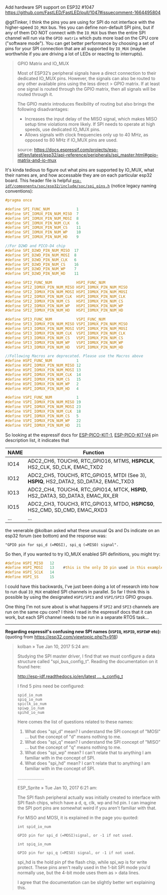 Add hardware SPI support on ESP32 #1047
https://github.com/FastLED/FastLED/pull/1047#issuecomment-1664495804


@gitTinker, I think the pins you are using for SPI do not interface with the higher-speed `IO_MUX` bus. Yes you can define non-default SPI pins, but if any of them DO NOT connect with the `IO_MUX` bus then the entire SPI channel will run via the `GPIO matrix` which puts more load on the CPU core ("software mode"). You can get better performance by choosing a set of pins for your SPI connection that are all supported by `IO_MUX` (maybe worthwhile if you are driving a lot of LEDs or reacting to interrupts).

> GPIO Matrix and IO_MUX
> 
> Most of ESP32’s peripheral signals have a direct connection to their dedicated IO_MUX pins. However, the signals can also be routed to any other available pins using the less direct > GPIO matrix. If at least one signal is routed through the GPIO matrix, then all signals will be routed through it.
> 
> The GPIO matrix introduces flexibility of routing but also brings the following disadvantages:
> - Increases the input delay of the MISO signal, which makes MISO setup time violations more likely. If SPI needs to operate at high speeds, use dedicated IO_MUX pins.
> - Allows signals with clock frequencies only up to 40 MHz, as opposed to 80 MHz if IO_MUX pins are used.
>
> source: https://docs.espressif.com/projects/esp-idf/en/latest/esp32/api-reference/peripherals/spi_master.html#gpio-matrix-and-io-mux

It's kinda tedious to figure out what pins are supported by IO_MUX, what their names are, and how accessable they are on each particular esp32 board. This header file is helpful [`esp-idf/components/soc/esp32/include/soc/spi_pins.h`](https://github.com/espressif/esp-idf/blob/master/components/soc/esp32/include/soc/spi_pins.h) (notice legacy naming conventions):

```C
#pragma once

#define SPI_FUNC_NUM            1
#define SPI_IOMUX_PIN_NUM_MISO  7
#define SPI_IOMUX_PIN_NUM_MOSI  8
#define SPI_IOMUX_PIN_NUM_CLK   6
#define SPI_IOMUX_PIN_NUM_CS    11
#define SPI_IOMUX_PIN_NUM_WP    10
#define SPI_IOMUX_PIN_NUM_HD    9

//For D2WD and PICO-D4 chip
#define SPI_D2WD_PIN_NUM_MISO  17
#define SPI_D2WD_PIN_NUM_MOSI  8
#define SPI_D2WD_PIN_NUM_CLK   6
#define SPI_D2WD_PIN_NUM_CS    16
#define SPI_D2WD_PIN_NUM_WP    7
#define SPI_D2WD_PIN_NUM_HD    11

#define SPI2_FUNC_NUM           HSPI_FUNC_NUM
#define SPI2_IOMUX_PIN_NUM_MISO HSPI_IOMUX_PIN_NUM_MISO
#define SPI2_IOMUX_PIN_NUM_MOSI HSPI_IOMUX_PIN_NUM_MOSI
#define SPI2_IOMUX_PIN_NUM_CLK  HSPI_IOMUX_PIN_NUM_CLK
#define SPI2_IOMUX_PIN_NUM_CS   HSPI_IOMUX_PIN_NUM_CS
#define SPI2_IOMUX_PIN_NUM_WP   HSPI_IOMUX_PIN_NUM_WP
#define SPI2_IOMUX_PIN_NUM_HD   HSPI_IOMUX_PIN_NUM_HD

#define SPI3_FUNC_NUM           VSPI_FUNC_NUM
#define SPI3_IOMUX_PIN_NUM_MISO VSPI_IOMUX_PIN_NUM_MISO
#define SPI3_IOMUX_PIN_NUM_MOSI VSPI_IOMUX_PIN_NUM_MOSI
#define SPI3_IOMUX_PIN_NUM_CLK  VSPI_IOMUX_PIN_NUM_CLK
#define SPI3_IOMUX_PIN_NUM_CS   VSPI_IOMUX_PIN_NUM_CS
#define SPI3_IOMUX_PIN_NUM_WP   VSPI_IOMUX_PIN_NUM_WP
#define SPI3_IOMUX_PIN_NUM_HD   VSPI_IOMUX_PIN_NUM_HD

//Following Macros are deprecated. Please use the Macros above
#define HSPI_FUNC_NUM           1
#define HSPI_IOMUX_PIN_NUM_MISO 12
#define HSPI_IOMUX_PIN_NUM_MOSI 13
#define HSPI_IOMUX_PIN_NUM_CLK  14
#define HSPI_IOMUX_PIN_NUM_CS   15
#define HSPI_IOMUX_PIN_NUM_WP   2
#define HSPI_IOMUX_PIN_NUM_HD   4

#define VSPI_FUNC_NUM           1
#define VSPI_IOMUX_PIN_NUM_MISO 19
#define VSPI_IOMUX_PIN_NUM_MOSI 23
#define VSPI_IOMUX_PIN_NUM_CLK  18
#define VSPI_IOMUX_PIN_NUM_CS   5
#define VSPI_IOMUX_PIN_NUM_WP   22
#define VSPI_IOMUX_PIN_NUM_HD   21
```

So looking at the espressif docs for [ESP-PICO-KIT-1](https://docs.espressif.com/projects/esp-idf/en/latest/esp32/hw-reference/esp32/get-started-pico-kit-1.html#header-j2), [ESP-PICO-KIT-V4](https://docs.espressif.com/projects/esp-idf/en/latest/esp32/hw-reference/esp32/get-started-pico-kit.html#header-j2) pin description list, it indicates that

| NAME | Function |
| ------ | ---------- |
| IO14 | ADC2_CH6, TOUCH6, RTC_GPIO16, MTMS, **HSPICLK**, HS2_CLK, SD_CLK, EMAC_TXD2 |
| IO12 | ADC2_CH5, TOUCH5, RTC_GPIO15, MTDI (See 3), **HSPIQ**, HS2_DATA2, SD_DATA2, EMAC_TXD3 |
| IO13 | ADC2_CH4, TOUCH4, RTC_GPIO14, MTCK, **HSPID**, HS2_DATA3, SD_DATA3, EMAC_RX_ER | 
| IO15 | ADC2_CH3, TOUCH3, RTC_GPIO13, MTDO, **HSPICS0**, HS2_CMD, SD_CMD, EMAC_RXD3 |
| ...  |  ... |

the venerable @kolban asked what these unusual Qs and Ds indicate on an esp32 forum (see bottom) and the response was: 

```
"GPIO pin for spi_d (=MOSI), spi_q (=MISO) signal". 
```

So then, if you wanted to try IO_MUX enabled SPI definitions, you might try:

```C
#define HSPI_MISO   12
#define HSPI_MOSI   13    #this is the only IO pin used in this example (master out, slave in) 
#define HSPI_SCLK   14
#define HSPI_SS     15
```

I could have this backwards, I've just been doing a lot of research into how to run dual `IO_MUX` enabled SPI channels in parallel. So far I think this is possible by using the designated `HSPI/SPI3` and `VSPI/SPI3` GPIO groups.

One thing I'm not sure about is what happens if `SPI2` and `SPI3` channels are run on the same cpu core? I think I read in the espressif docs that it can work, but each SPI channel needs to be run in a separate RTOS task...

---

**Regarding espressif's confusing new SPI names (`VSPIQ`, `HSPID`, `HSPIWP` etc):**
(quoting from https://esp32.com/viewtopic.php?t=918)

> kolban » Tue Jan 10, 2017 5:24 am:
>
> Studying the SPI master driver, I find that we must configure a data structure called "spi_bus_config_t". Reading the documentation on it found here:
> 
> [http://esp-idf.readthedocs.io/en/latest ... s_config_t](http://esp-idf.readthedocs.io/en/latest/api/spi_master.html#_CPPv216spi_bus_config_t)
> 
> I find 5 pins need be configured:
> ```
> spid_io_num
> spiq_io_num
> spiclk_io_num
> spiwp_io_num
> spihd_io_num
> ```
> Here comes the list of questions related to these names:
> 
> 1) What does "spi_d" mean? I understand the SPI concept of "MOSI" ... but the concept of "d" means nothing to me.
> 2) What does "spi_q" mean? I understand the SPI concept of "MISO" ... but the concept of "q" means nothing to me.
> 3) What does "spi_wp" mean? I can't relate that to anything I am familiar with in the concept of SPI.
> 4) What does "spi_hd" mean? I can't relate that to anything I am familiar with in the concept of SPI.
>
> .....................
> 
> ESP_Sprite » Tue Jan 10, 2017 6:21 am:
>
> The SPI flash peripheral actually was initially created to interface with SPI flash chips, which have a d, q, clk, wp and hd pin. I can imagine the SPI port pins are somewhat weird if you aren't familiar with that.
> 
> For MISO and MOSI, it is explained in the page you quoted:
> ```
> int spid_io_num
> 
> GPIO pin for spi_d (=MOSI)signal, or -1 if not used.
> 
> int spiq_io_num
> 
> GPIO pin for spi_q (=MISO) signal, or -1 if not used.
> ```
> spi_hd is the hold pin pf the flash chip, while spi_wp is for write protect. These pins aren't really used in the 1-bit SPI mode you'd normally use, but the 4-bit mode uses them as > data lines.
> 
> I agree that the documentation can be slightly better wrt explaining this.